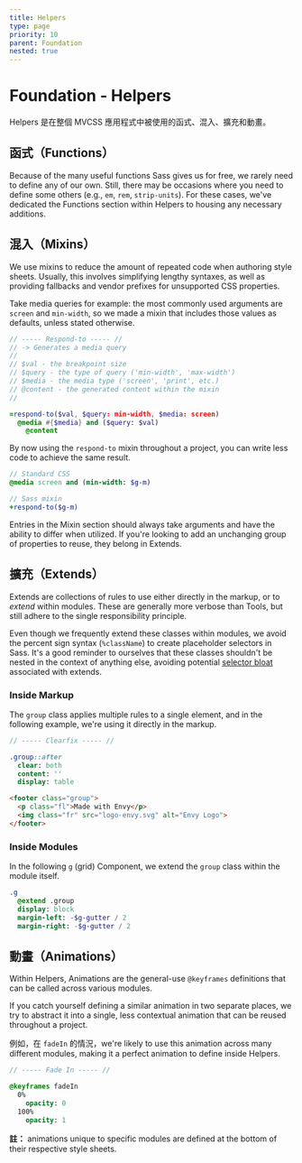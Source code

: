 ```yaml
---
title: Helpers
type: page
priority: 10
parent: Foundation
nested: true
---
```


Foundation - Helpers
====================

Helpers 是在整個 MVCSS 應用程式中被使用的函式、混入、擴充和動畫。

函式（Functions）
---------

Because of the many useful functions Sass gives us for free, we rarely need to define any of our own. Still, there may be occasions where you need to define some others (e.g., `em`, `rem`, `strip-units`). For these cases, we've dedicated the Functions section within Helpers to housing any necessary additions.

混入（Mixins）
------

We use mixins to reduce the amount of repeated code when authoring style sheets. Usually, this involves simplifying lengthy syntaxes, as well as providing fallbacks and vendor prefixes for unsupported CSS properties.

Take media queries for example: the most commonly used arguments are `screen` and `min-width`, so we made a mixin that includes those values as defaults, unless stated otherwise.

```sass
// ----- Respond-to ----- //
// -> Generates a media query
//
// $val - the breakpoint size
// $query - the type of query ('min-width', 'max-width')
// $media - the media type ('screen', 'print', etc.)
// @content - the generated content within the mixin
//

=respond-to($val, $query: min-width, $media: screen)
  @media #{$media} and ($query: $val)
    @content
```

By now using the `respond-to` mixin throughout a project, you can write less code to achieve the same result.

```sass
// Standard CSS
@media screen and (min-width: $g-m)

// Sass mixin
+respond-to($g-m)
```

Entries in the Mixin section should always take arguments and have the ability to differ when utilized. If you're looking to add an unchanging group of properties to reuse, they belong in Extends.

擴充（Extends）
-------

Extends are collections of rules to use either directly in the markup, or to *extend* within modules. These are generally more verbose than Tools, but still adhere to the single responsibility principle.

Even though we frequently extend these classes within modules, we avoid the percent sign syntax (`%className`) to create placeholder selectors in Sass. It's a good reminder to ourselves that these classes shouldn't be nested in the context of anything else, avoiding potential [selector bloat][csswizardry-extends] associated with extends.

### Inside Markup

The `group` class applies multiple rules to a single element, and in the following example, we're using it directly in the markup.

```sass
// ----- Clearfix ----- //

.group::after
  clear: both
  content: ''
  display: table
```

```html
<footer class="group">
  <p class="fl">Made with Envy</p>
  <img class="fr" src="logo-envy.svg" alt="Envy Logo">
</footer>
```

### Inside Modules

In the following `g` (grid) Component, we extend the `group` class within the module itself.

```sass
.g
  @extend .group
  display: block
  margin-left: -$g-gutter / 2
  margin-right: -$g-gutter / 2
```

動畫（Animations）
----------

Within Helpers, Animations are the general-use `@keyframes` definitions that can be called across various modules.

If you catch yourself defining a similar animation in two separate places, we try to abstract it into a single, less contextual animation that can be reused throughout a project.

例如，在 `fadeIn` 的情況，we're likely to use this animation across many different modules, making it a perfect animation to define inside Helpers.

```sass
// ----- Fade In ----- //

@keyframes fadeIn
  0%
    opacity: 0
  100%
    opacity: 1
```

**註：** animations unique to specific modules are defined at the bottom of their respective style sheets.

[csswizardry-extends]: http://csswizardry.com/2014/01/extending-silent-classes-in-sass/
